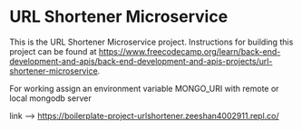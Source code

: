 # URL Shortener Microservice

This is the URL Shortener Microservice project. Instructions for building this project can be found at https://www.freecodecamp.org/learn/back-end-development-and-apis/back-end-development-and-apis-projects/url-shortener-microservice.

For working assign an environment variable MONGO_URI with remote or local mongodb server

link --> https://boilerplate-project-urlshortener.zeeshan4002911.repl.co/